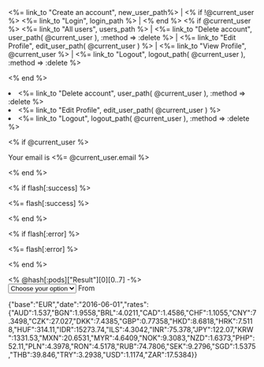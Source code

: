 <nav>
  <%= link_to "Create an account", new_user_path%> |
    <% if !@current_user %>
    <%= link_to "Login", login_path %> |
  <% end %>
  <% if @current_user %>
  <%= link_to "All users", users_path %> |
  <%= link_to "Delete account", user_path( @current_user ), :method => :delete %> |
  <%= link_to "Edit Profile", edit_user_path( @current_user ) %> |
  <%= link_to "View Profile", @current_user %> |
  <%= link_to "Logout", logout_path( @current_user ), :method => :delete %>

  <% end %>
</nav>


<li><%= link_to "Delete account", user_path( @current_user ), :method => :delete %></li>
<li><%= link_to "Edit Profile", edit_user_path( @current_user ) %></li>
<li><%= link_to "Logout", logout_path( @current_user ), :method => :delete %></li>




  <% if @current_user %>
      <p>Your email is <%= @current_user.email %></p>
  <% end %>

  <% if flash[:success] %>
    <p><%= flash[:success] %></p>
  <% end %>

  <% if flash[:error] %>
    <p><%= flash[:error] %></p>
  <% end %>


<div id="time"><% @hash[:pods]["Result"][0][0..7] -%></div>

<div class="input-field col s4">
   <select>
     <option value=""  selected>Choose your option</option>
     <option value="1">Option 1</option>
     <option value="2">Option 2</option>
     <option value="3">Option 3</option>
   </select>
     <label class="white-text" for="">From</label>
</div>

{"base":"EUR","date":"2016-06-01","rates":{"AUD":1.537,"BGN":1.9558,"BRL":4.0211,"CAD":1.4586,"CHF":1.1055,"CNY":7.3498,"CZK":27.027,"DKK":7.4385,"GBP":0.77358,"HKD":8.6818,"HRK":7.5118,"HUF":314.11,"IDR":15273.74,"ILS":4.3042,"INR":75.378,"JPY":122.07,"KRW":1331.53,"MXN":20.6531,"MYR":4.6409,"NOK":9.3083,"NZD":1.6373,"PHP":52.11,"PLN":4.3978,"RON":4.5178,"RUB":74.7806,"SEK":9.2796,"SGD":1.5375,"THB":39.846,"TRY":3.2938,"USD":1.1174,"ZAR":17.5384}}
